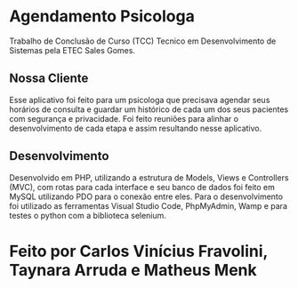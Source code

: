 # Agendamento Psicologa
Trabalho de Conclusão de Curso (TCC) Tecnico em Desenvolvimento de Sistemas pela ETEC Sales Gomes.

## Nossa Cliente
Esse aplicativo foi feito para um psicologa que precisava agendar seus horários de consulta e guardar um histórico de cada um dos seus pacientes com segurança e privacidade. Foi feito reuniões para alinhar o desenvolvimento de cada etapa e assim resultando nesse aplicativo.

## Desenvolvimento
Desenvolvido em PHP, utilizando a estrutura de Models, Views e Controllers (MVC), com rotas para cada interface e seu banco de dados foi feito em MySQL utilizando PDO para o conexão entre eles. Para o desenvolvimento foi utilizado as ferramentas Visual Studio Code, PhpMyAdmin, Wamp e para testes o python com a biblioteca selenium.

# Feito por Carlos Vinícius Fravolini, Taynara Arruda e Matheus Menk
